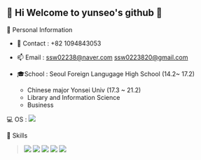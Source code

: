 ## :heartbeat: Hi Welcome to yunseo's github 👋

:girl: Personal Information 

- 📱 Contact : 
 +82 1094843053 
 
 - 📫 Email :
  ssw02238@naver.com 
  ssw0223820@gmail.com
  
 - :mortar_board:School :
   Seoul Foreign Langugage High School (14.2~ 17.2) 
   - Chinese major 
   Yonsei Univ (17.3 ~ 21.2) 
   - Library and Information Science 
   - Business 

💻 OS : 
<img src="https://img.shields.io/badge/Windows-0078D6?style=for-the-badge&logo=windows&logoColor=white" />

🚀 Skills 

> <img src="https://img.shields.io/badge/Python-14354C?style=for-the-badge&logo=python&logoColor=white" />
> <img src="https://img.shields.io/badge/HTML-239120?style=for-the-badge&logo=html5&logoColor=white" />
> <img src="https://img.shields.io/badge/CSS-239120?&style=for-the-badge&logo=css3&logoColor=white" />
> <img src="https://img.shields.io/badge/R-276DC3?style=for-the-badge&logo=r&logoColor=white" />
> <img src="https://img.shields.io/badge/Django-092E20?style=for-the-badge&logo=django&logoColor=white" />




<!--
**ssw02238/ssw02238** is a ✨ _special_ ✨ repository because its `README.md` (this file) appears on your GitHub profile.

Here are some ideas to get you started:

- 🔭 I’m currently working on ...
- 🌱 I’m currently learning ...
- 👯 I’m looking to collaborate on ...
- 🤔 I’m looking for help with ...
- 💬 Ask me about ...
- 📫 How to reach me: ...
- 😄 Pronouns: ...
- ⚡ Fun fact: ...
-->
